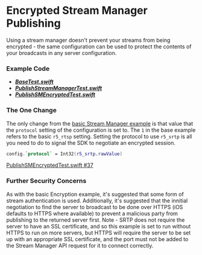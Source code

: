 # Encrypted Stream Manager Publishing

Using a stream manager doesn't prevent your streams from being encrypted - the same configuration can be used to protect the contents of your broadcasts in any server configuration.

### Example Code

- ***[BaseTest.swift](../BaseTest.swift)***
- ***[PublishStreamManagerTest.swift](../PublishStreamManager/PublishStreamManagerTest.swift)***
- ***[PublishSMEncryptedTest.swift](PublishSMEncryptedTest.swift)***

### The One Change
The only change from the [basic Stream Manager example](../PublishStreamManager/) is that value that the `protocol` setting of the configuration is set to. The `1` in the base example refers to the basic `r5_rtsp` setting. Setting the protocol to use `r5_srtp` is all you need to do to signal the SDK to negotiate an encrypted session.

```Swift
config.`protocol` = Int32(r5_srtp.rawValue)
```

[PublishSMEncryptedTest.swift #37](PublishSMEncryptedTest.swift#L37)

### Further Security Concerns
As with the basic Encryption example, it's suggested that some form of stream authentication is used. Additionally, it's suggested that the innitial negotiation to find the server to broadcast to be done over HTTPS (iOS defaults to HTTPS where available) to prevent a malicious party from publishing to the returned server first. Note - SRTP does not require the server to have an SSL certificate, and so this example is set to run without HTTPS to run on more servers, but HTTPS will require the server to be set up with an appropriate SSL certificate, and the port must not be added to the Stream Manager API request for it to connect correctly.
